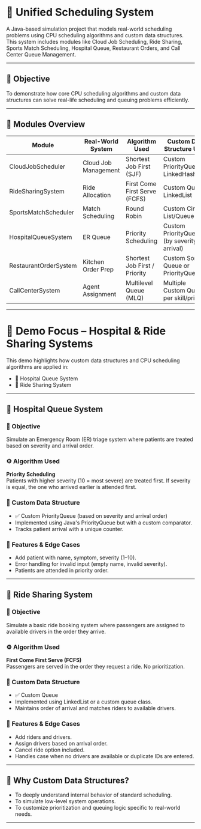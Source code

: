 # 🧠 Unified Scheduling System

A Java-based simulation project that models real-world scheduling problems using CPU scheduling algorithms and custom data structures. This system includes modules like Cloud Job Scheduling, Ride Sharing, Sports Match Scheduling, Hospital Queue, Restaurant Orders, and Call Center Queue Management.

---

## 🎯 Objective

To demonstrate how core CPU scheduling algorithms and custom data structures can solve real-life scheduling and queuing problems efficiently.

---

## 🧩 Modules Overview

| Module                  | Real-World System          | Algorithm Used         | Custom Data Structure Used                     |
|------------------------|----------------------------|------------------------|-------------------------------------------------|
| CloudJobScheduler       | Cloud Job Management       | Shortest Job First (SJF) | Custom PriorityQueue, LinkedHashMap           |
| RideSharingSystem       | Ride Allocation            | First Come First Serve (FCFS) | Custom Queue, LinkedList               |
| SportsMatchScheduler    | Match Scheduling           | Round Robin             | Custom Circular List/Queue                     |
| HospitalQueueSystem     | ER Queue                   | Priority Scheduling      | Custom PriorityQueue (by severity & arrival)   |
| RestaurantOrderSystem   | Kitchen Order Prep         | Shortest Job First / Priority | Custom Sorted Queue or PriorityQueue     |
| CallCenterSystem        | Agent Assignment           | Multilevel Queue (MLQ)   | Multiple Custom Queues per skill/priority      |

---

# 🎥 Demo Focus – Hospital & Ride Sharing Systems

This demo highlights how custom data structures and CPU scheduling algorithms are applied in:

- 🏥 Hospital Queue System
- 🚕 Ride Sharing System

---

## 🏥 Hospital Queue System

### 🎯 Objective
Simulate an Emergency Room (ER) triage system where patients are treated based on severity and arrival order.

### ⚙️ Algorithm Used
**Priority Scheduling**  
Patients with higher severity (10 = most severe) are treated first. If severity is equal, the one who arrived earlier is attended first.

### 🧱 Custom Data Structure
- ✅ Custom PriorityQueue (based on severity and arrival order)
- Implemented using Java's PriorityQueue but with a custom comparator.
- Tracks patient arrival with a unique counter.

### 📌 Features & Edge Cases
- Add patient with name, symptom, severity (1–10).
- Error handling for invalid input (empty name, invalid severity).
- Patients are attended in priority order.

---

## 🚕 Ride Sharing System

### 🎯 Objective
Simulate a basic ride booking system where passengers are assigned to available drivers in the order they arrive.

### ⚙️ Algorithm Used
**First Come First Serve (FCFS)**  
Passengers are served in the order they request a ride. No prioritization.

### 🧱 Custom Data Structure
- ✅ Custom Queue
- Implemented using LinkedList or a custom queue class.
- Maintains order of arrival and matches riders to available drivers.

### 📌 Features & Edge Cases
- Add riders and drivers.
- Assign drivers based on arrival order.
- Cancel ride option included.
- Handles case when no drivers are available or duplicate IDs are entered.

---

## 🤖 Why Custom Data Structures?

- To deeply understand internal behavior of standard scheduling.
- To simulate low-level system operations.
- To customize prioritization and queuing logic specific to real-world needs.

---


